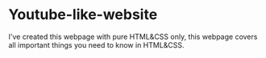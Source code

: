 # Youtube-like-website
I've created this webpage with pure HTML&amp;CSS only, this webpage covers all important things you need to know in HTML&amp;CSS. 
